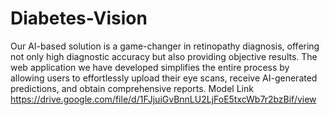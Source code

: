 # Diabetes-Vision
Our AI-based solution is a game-changer in retinopathy diagnosis, offering not only high diagnostic accuracy but also providing objective results. The web application we have developed simplifies the entire process by allowing users to effortlessly upload their eye scans, receive AI-generated predictions, and obtain comprehensive reports.
Model Link https://drive.google.com/file/d/1FJjuiGvBnnLU2LjFoE5txcWb7r2bzBif/view
